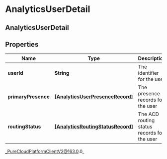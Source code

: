 # AnalyticsUserDetail

## AnalyticsUserDetail

## Properties

|Name | Type | Description | Notes|
|------------ | ------------- | ------------- | -------------|
| **userId** | **String** | The identifier for the user | [optional] |
| **primaryPresence** | [**[AnalyticsUserPresenceRecord]**](AnalyticsUserPresenceRecord) | The presence records for the user | [optional] |
| **routingStatus** | [**[AnalyticsRoutingStatusRecord]**](AnalyticsRoutingStatusRecord) | The ACD routing status records for the user | [optional] |



_PureCloudPlatformClientV2@163.0.0_
